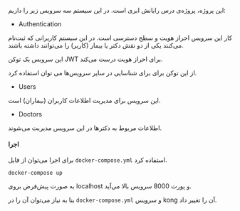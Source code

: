 این پروژه، پروژه‌ی درس رایانش ابری است. در این سیستم سه سرویس زیر را داریم:

* Authentication

کار این سرویس احراز هویت و سطح دسترسی است. در این سیستم کاربرانی که ثبت‌نام می‌کنند یکی از دو نقش دکتر یا بیمار (کاربر) را می‌توانند داشته باشند.

این سرویس یک توکن JWT برای احراز هویت درست می‌کند.

از این توکن برای برای شناسایی در سایر سرویس‌ها می توان استفاده کرد.

* Users

این سرویس برای مدیریت اطلاعات کاربران (بیماران) است. 

* Doctors

اطلاعات مربوط به دکترها در این سرویس مدیریت می‌شوند.


#### اجرا
برای اجرا می‌توان از فایل `docker-compose.yml` استفاده کرد.

```
docker-compose up
```

به صورت پیش‌فرض بروی localhost و پورت 8000 سرویس بالا می‌آید.

بنا به نیاز می‌توان آن را در `docker-compose.yml` و سرویس kong آن را تغییر داد.
